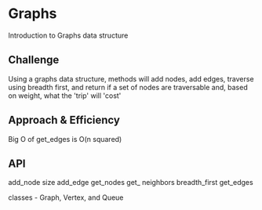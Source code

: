 # Graphs
<!-- Short summary or background information -->
Introduction to Graphs data structure

## Challenge
<!-- Description of the challenge -->
Using a graphs data structure, methods will add nodes, add edges, traverse using breadth first, and return if a set of nodes are traversable and, based on weight, what the 'trip' will 'cost'

## Approach & Efficiency
<!-- What approach did you take? Why? What is the Big O space/time for this approach? -->
Big O of get_edges is O(n squared)

## API
<!-- Description of each method publicly available in your Graph -->
add_node
size
add_edge
get_nodes
get_ neighbors
breadth_first
get_edges

classes - Graph, Vertex, and Queue
